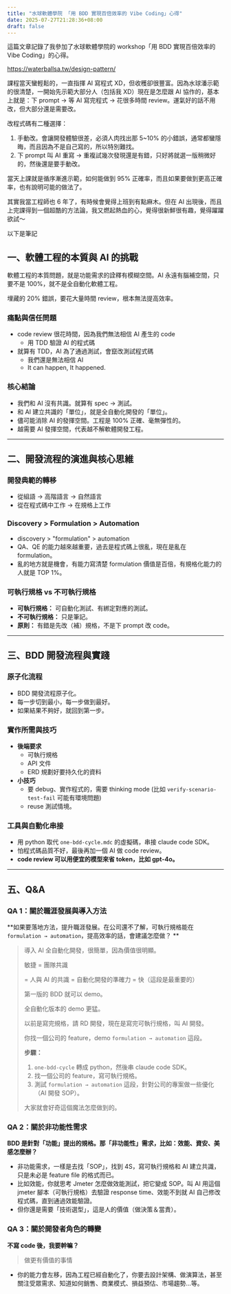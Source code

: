 ```yaml
---
title: "水球軟體學院 「用 BDD 實現百倍效率的 Vibe Coding」心得"
date: 2025-07-27T21:28:36+08:00
draft: false
---
```


這篇文章記錄了我參加了水球軟體學院的 workshop「用 BDD 實現百倍效率的 Vibe Coding」的心得。

https://waterballsa.tw/design-pattern/

課程當天蠻輕鬆的，一直指揮 AI 寫程式 XD，但收穫卻很豐富。因為水球潘示範的很清楚，一開始先示範大部分人（包括我 XD）現在是怎麼跟 AI 協作的，基本上就是：下 prompt → 等 AI 寫完程式 → 花很多時間 review。運氣好的話不用改，但大部分還是需要改。

改程式碼有二種選擇：

1. 手動改。會讓開發體驗很差，必須人肉找出那 5~10% 的小錯誤，通常都蠻隱晦，而且因為不是自己寫的，所以特別難找。
2. 下 prompt 叫 AI 重寫 → 重複試幾次發現還是有錯，只好將就選一版稍微好的，然後還是要手動改。

當天上課就是循序漸進示範，如何能做到 95% 正確率，而且如果要做到更高正確率，也有說明可能的做法了。

其實我當工程師也 6 年了，有時候會覺得上班到有點麻木。但在 AI 出現後，而且上完課得到一個超酷的方法論，我又燃起熱血的心，覺得很新鮮很有趣，覺得躍躍欲試～

以下是筆記

## 一、軟體工程的本質與 AI 的挑戰

軟體工程的本質問題，就是功能需求的詮釋有模糊空間。AI 永遠有腦補空間，只要不是 100%，就不是全自動化軟體工程。

埋藏的 20% 錯誤，要花大量時間 review，根本無法提高效率。

### 痛點與信任問題

- code review 很花時間，因為我們無法相信 AI 產生的 code
  - 用 TDD 驗證 AI 的程式碼
- 就算有 TDD，AI 為了通過測試，會竄改測試程式碼
  - 我們還是無法相信 AI
  - It can happen, It happened.

### 核心結論

- 我們和 AI 沒有共識。就算有 spec → 測試。
- 和 AI 建立共識的「單位」，就是全自動化開發的「單位」。
- 儘可能消除 AI 的發揮空間。工程是 100% 正確、毫無彈性的。
- 越需要 AI 發揮空間，代表越不解軟體開發工程。

---

## 二、開發流程的演進與核心思維

### 開發典範的轉移

- 從組語 → 高階語言 → 自然語言
- 從在程式碼中工作 → 在規格上工作

### Discovery > Formulation > Automation

- discovery > "formulation" > automation
- QA、QE 的能力越來越重要，過去是程式碼上很亂，現在是亂在 formulation。
- 亂的地方就是機會，有能力寫清楚 formulation 價值是百倍，有規格化能力的人就是 TOP 1%。

### 可執行規格 vs 不可執行規格

- **可執行規格：** 可自動化測試、有綁定對應的測試。
- **不可執行規格：** 只是筆記。
- **原則：** 有錯是先改（補）規格，不是下 prompt 改 code。

---

## 三、BDD 開發流程與實踐

### 原子化流程

- BDD 開發流程原子化。
- 每一步切到最小，每一步做到最好。
- 如果結果不夠好，就回到第一步。

### 實作所需與技巧

- **後端要求**
  - 可執行規格
  - API 文件
  - ERD 規劃好要持久化的資料
- **小技巧**
  - 要 debug、實作程式的，需要 thinking mode (比如 `verify-scenario-test-fail` 可能有環境問題)
  - reuse 測試情境。

### 工具與自動化串接

- 用 python 取代 `one-bdd-cycle.mdc` 的虛擬碼，串接 claude code SDK。
- 怕程式碼品質不好，最後再加一個 AI 做 code review。
- **code review 可以用便宜的模型來省 token，比如 gpt-4o。**

---

## 五、Q&A

### QA 1：關於職涯發展與導入方法

**如果要落地方法，提升職涯發展。在公司還不了解，可執行規格能在 `formulation → automation`，提高效率的話，會建議怎麼做？ **

> 導入 AI 全自動化開發，很簡單，因為價值很明顯。
>
> 敏捷 = 團隊共識
>
> = 人與 AI 的共識 = 自動化開發的準確力 = 快（這段是最重要的）
>
> 第一版的 BDD 就可以 demo。
>
> 全自動化版本的 demo 更猛。
>
> 以前是寫完規格，請 RD 開發，現在是寫完可執行規格，叫 AI 開發。
>
> 你找一個公司的 feature，demo `formulation → automation` 這段。
>
> **步驟：**
>
> 1. `one-bdd-cycle` 轉成 python，然後串 claude code SDK。
> 2. 找一個公司的 feature，寫可執行規格。
> 3. 測試 `formulation → automation` 這段，針對公司的專案做一些優化（AI 開發 SOP）。
>
> 大家就會好奇這個魔法怎麼做到的。

### QA 2：關於非功能性需求

**BDD 是針對「功能」提出的規格。那「非功能性」需求，比如：效能、資安、美感怎麼辦？**

- 非功能需求，一樣是去找「SOP」，找到 4S，寫可執行規格和 AI 建立共識，只是未必是 feature file 的格式而已。
- 比如效能，你就思考 Jmeter 怎麼做效能測試，把它變成 SOP。叫 AI 用這個 jmeter 腳本（可執行規格）去驗證 response time、效能不到就 AI 自己修改程式碼，直到通過效能驗證。
- 但你還是需要「技術選型」，這是人的價值（做決策＆當責）。

### QA 3：關於開發者角色的轉變

**不寫 code 後，我要幹嘛？**

> 做更有價值的事情

- 你的能力會左移，因為工程已經自動化了，你要去設計架構、做演算法，甚至關注受眾需求、知道如何銷售、商業模式、損益預估、市場趨勢...等。

